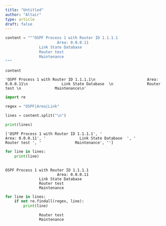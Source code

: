 ```yaml
---
title: "Untitled"
author: "Altair"
type: article
draft: false
--- 
```


```python
content = """OSPF Process 1 with Router ID 1.1.1.1
                       Area: 0.0.0.11
               Link State Database  
               Router test 
               Maintenance
"""
```


```python
content
```




    'OSPF Process 1 with Router ID 1.1.1.1\n                       Area: 0.0.0.11\n               Link State Database  \n               Router test \n               Maintenance\n'




```python
import re

regex = "OSPF|Area|Link"

lines = content.split("\n")

print(lines)
```

    ['OSPF Process 1 with Router ID 1.1.1.1', '                       Area: 0.0.0.11', '               Link State Database  ', '               Router test ', '               Maintenance', '']



```python
for line in lines:
    print(line)
    
```

    OSPF Process 1 with Router ID 1.1.1.1
                           Area: 0.0.0.11
                   Link State Database  
                   Router test 
                   Maintenance
    



```python
for line in lines:
    if not re.findall(regex, line):
        print(line)
```

                   Router test 
                   Maintenance
    



```python

```


```python

```
